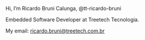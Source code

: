 Hi, I’m Ricardo Bruni Calunga, @tt-ricardo-bruni

Embedded Software Developer at Treetech Tecnologia.

My email: ricardo.bruni@treetech.com.br
